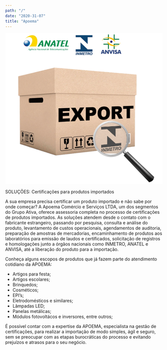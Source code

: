 ```yaml
---
path: "/"
date: "2020-31-07"
title: "Apoema"
---
```


![Caixa de exportação](images/apoema-img-1.png)

SOLUÇÕES: Certificações para produtos importados

A sua empresa precisa certificar um produto importado e não sabe por onde começar? A Apoema Comércio e Serviços LTDA, um dos segmentos do Grupo Ativa, oferece assessoria completa no processo de certificações de produtos importados. 
As soluções atendem desde o contato com o fabricante estrangeiro, passando por pesquisa, consulta e análise do produto, levantamento de custos operacionais, agendamentos de auditoria, preparação de amostras de mercadorias, encaminhamento de produtos aos laboratórios para emissão de laudos e certificados, solicitação de registros e homologações junto a órgãos nacionais como INMETRO, ANATEL e ANVISA, até a liberação do produto para a importação.

Conheça alguns escopos de produtos que já fazem parte do atendimento cotidiano da APOEMA:


- Artigos para festa;
- Artigos escolares;
- Brinquedos;
- Cosméticos;
- EPI’s;
- Eletrodomésticos e similares;
- Lâmpadas LED;
- Panelas metálicas;
- Módulos fotovoltácos e inversores, entre outros;


É possível contar com a expertise da APOEMA, especialista na gestão de certificações, para realizar a importação de modo simples, ágil e seguro, sem se preocupar com as etapas burocráticas do processo e evitando prejuízos e atrasos para o seu negócio.